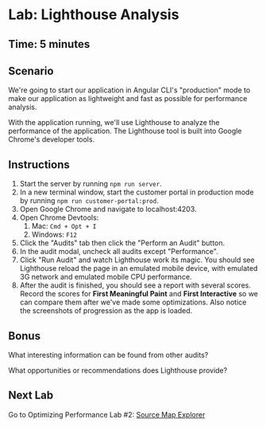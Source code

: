 # Lab: Lighthouse Analysis

## Time: 5 minutes

## Scenario
We're going to start our application in Angular CLI's "production" mode to make our application as lightweight and fast as possible for performance analysis.

With the application running, we'll use Lighthouse to analyze the performance of the application. The Lighthouse tool is built into Google Chrome's developer tools.

## Instructions
1. Start the server by running `npm run server`.
1. In a new terminal window, start the customer portal in production mode by running `npm run customer-portal:prod`.
1. Open Google Chrome and navigate to localhost:4203.
1. Open Chrome Devtools:
   1. Mac: `Cmd + Opt + I`
   1. Windows: `F12`
1. Click the "Audits" tab then click the "Perform an Audit" button.
1. In the audit modal, uncheck all audits except "Performance".
1. Click "Run Audit" and watch Lighthouse work its magic. You should see Lighthouse reload the page in an emulated mobile device, with emulated 3G network and emulated mobile CPU performance.
1. After the audit is finished, you should see a report with several scores. Record the scores for **First Meaningful Paint** and **First Interactive** so we can compare them after we've made some optimizations. Also notice the screenshots of progression as the app is loaded.

## Bonus

What interesting information can be found from other audits?

What opportunities or recommendations does Lighthouse provide?

## Next Lab
Go to Optimizing Performance Lab #2: [Source Map Explorer](lab-2.md)
